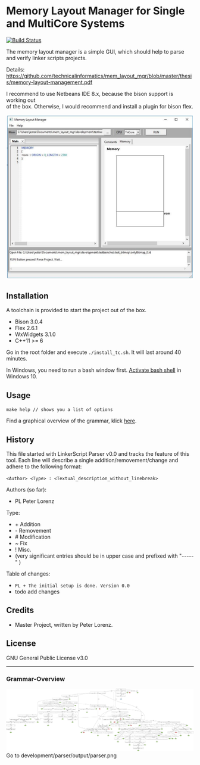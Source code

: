 # Memory Layout Manager for Single and MultiCore Systems
[![Build Status](https://travis-ci.org/tompollard/phd_thesis_markdown.svg?branch=master)](https://travis-ci.org/tompollard/phd_thesis_markdown)  

 The memory layout manager is a simple GUI, which should help to parse and verify linker scripts projects.
 
 Details: https://github.com/technicalinformatics/mem_layout_mgr/blob/master/thesis/memory-layout-management.pdf

 I recommend to use Netbeans IDE 8.x, because the bison support is working out  
 of the box. Otherwise, I would recommend and install a  plugin for bison flex.
 
 ![Result](https://github.com/technicalinformatics/mem_layout_mgr/blob/master/thesis/gui.png)

## Installation

A toolchain is provided to start the project out of the box.

  * Bison 3.0.4
  * Flex 2.6.1
  * WxWidgets 3.1.0
  * C++11 >= 6

Go in the root folder and execute
`./install_tc.sh`.
It will last around 40 minutes.

In Windows, you need to run a bash window first. [Activate bash shell](http://www.windowscentral.com/how-install-bash-shell-command-line-windows-10)
in Windows 10.  


## Usage

    make help // shows you a list of options

Find a graphical overview of the grammar, klick [here](#Grammar-Overview).

## History

This file started with LinkerScript Parser v0.0 and tracks the feature of this tool.
Each line will describe a single addition/removement/change and adhere to the following format:

`<Author> <Type> : <Textual_description_without_linebreak>`

Authors (so far):

  * PL   Peter Lorenz

Type:

  * \+ Addition
  * \- Removement
  * \# Modification
  * \~ Fix
  * \! Misc.
  * (very significant entries should be in upper case and prefixed with "-----" )

Table of changes:

  * `PL + The initial setup is done. Version 0.0`
  * todo add changes

## Credits

  * Master Project, written by Peter Lorenz.

## License

GNU General Public License v3.0

---

### Grammar-Overview

![Result](https://github.com/technicalinformatics/mem_layout_mgr/blob/master/development/parser/output/parser.png)
Go to development/parser/output/parser.png
